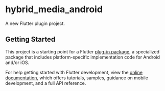 # hybrid_media_android

A new Flutter plugin project.

## Getting Started

This project is a starting point for a Flutter
[plug-in package](https://flutter.dev/to/develop-plugins),
a specialized package that includes platform-specific implementation code for
Android and/or iOS.

For help getting started with Flutter development, view the
[online documentation](https://docs.flutter.dev), which offers tutorials,
samples, guidance on mobile development, and a full API reference.

